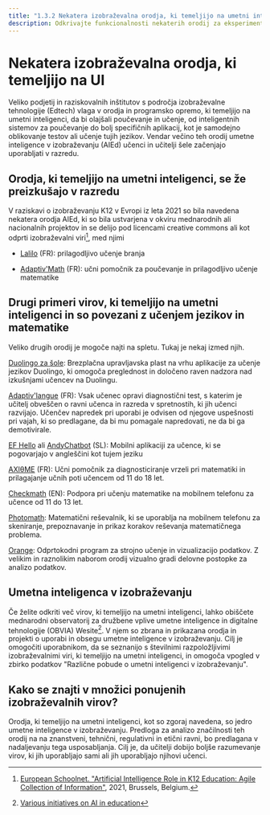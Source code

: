 ```yaml
---
title: "1.3.2 Nekatera izobraževalna orodja, ki temeljijo na umetni inteligenci"
description: Odkrivajte funkcionalnosti nekaterih orodij za eksperimentiranje.
---
```

# Nekatera izobraževalna orodja, ki temeljijo na UI
Veliko podjetij in raziskovalnih inštitutov s področja izobraževalne tehnologije (Edtech) vlaga v orodja in programsko opremo, ki temeljijo na umetni inteligenci, da bi olajšali poučevanje in učenje, od inteligentnih sistemov za poučevanje do bolj specifičnih aplikacij, kot je samodejno oblikovanje testov ali učenje tujih jezikov. Vendar večino teh orodij umetne inteligence v izobraževanju (AIEd) učenci in učitelji šele začenjajo uporabljati v razredu.

## Orodja, ki temeljijo na umetni inteligenci, se že preizkušajo v razredu

V raziskavi o izobraževanju K12 v Evropi iz leta 2021 so bila navedena nekatera orodja AIEd, ki so bila ustvarjena v okviru mednarodnih ali nacionalnih projektov in se delijo pod licencami creative commons ali kot odprti izobraževalni viri[^1], med njimi

- [Lalilo](https://p2ia.lalilo.com/) (FR): prilagodljivo učenje branja

- [Adaptiv'Math](https://www.adaptivmath.fr/) (FR): učni pomočnik za poučevanje in prilagodljivo učenje matematike

## Drugi primeri virov, ki temeljijo na umetni inteligenci in so povezani z učenjem jezikov in matematike
Veliko drugih orodij je mogoče najti na spletu. Tukaj je nekaj izmed njih.

[Duolingo za šole](https://schools.duolingo.com): Brezplačna upravljavska plast na vrhu aplikacije za učenje jezikov Duolingo, ki omogoča preglednost in določeno raven nadzora nad izkušnjami učencev na Duolingu.

[Adaptiv'langue](https://specimen.adaptivlangue.evidenceb.com/) (FR): Vsak učenec opravi diagnostični test, s katerim je učitelj obveščen o ravni učenca in razreda v spretnostih, ki jih učenci razvijajo. Učenčev napredek pri uporabi je odvisen od njegove uspešnosti pri vajah, ki so predlagane, da bi mu pomagale napredovati, ne da bi ga demotivirale.

[EF Hello](https://www.hello.ef.com/) ali [AndyChatbot](https://andychatbot.com/) (SL): Mobilni aplikaciji za učence, ki se pogovarjajo v angleščini kot tujem jeziku

[AXIθME](https://axiome.ai/) (FR): Učni pomočnik za diagnosticiranje vrzeli pri matematiki in prilagajanje učnih poti učencem od 11 do 18 let.

[Checkmath](https://checkmath.com/) (EN): Podpora pri učenju matematike na mobilnem telefonu za učence od 11 do 13 let.

[Photomath](https://photomath.com): Matematični reševalnik, ki se uporablja na mobilnem telefonu za skeniranje, prepoznavanje in prikaz korakov reševanja matematičnega problema.

[Orange](https://orangedatamining.com/): Odprtokodni program za strojno učenje in vizualizacijo podatkov. Z velikim in raznolikim naborom orodij vizualno gradi delovne postopke za analizo podatkov.

## Umetna inteligenca v izobraževanju
Če želite odkriti več virov, ki temeljijo na umetni inteligenci, lahko obiščete mednarodni observatorij za družbene vplive umetne inteligence in digitalne tehnologije (OBVIA) Wesite[^2]. V njem so zbrana in prikazana orodja in projekti o uporabi in obsegu umetne inteligence v izobraževanju. Cilj je omogočiti uporabnikom, da se seznanijo s številnimi razpoložljivimi izobraževalnimi viri, ki temeljijo na umetni inteligenci, in omogoča vpogled v zbirko podatkov "Različne pobude o umetni inteligenci v izobraževanju".

## Kako se znajti v množici ponujenih izobraževalnih virov?
Orodja, ki temeljijo na umetni inteligenci, kot so zgoraj navedena, so jedro umetne inteligence v izobraževanju. Predloga za analizo značilnosti teh orodij na
na znanstveni, tehnični, regulativni in etični ravni, bo predlagana v nadaljevanju tega usposabljanja. Cilj je, da učitelji dobijo
boljše razumevanje virov, ki jih uporabljajo sami ali jih uporabljajo njihovi učenci.

[^1]: [European Schoolnet. "Artificial Intelligence Role in K12 Education: Agile Collection of Information"](http://resetedu.eu/wp-content/uploads/2021/11/4.-LIDIJA-KRALJ-Group-Discussion.pdf), 2021, Brussels, Belgium.

[^2]: [Various initiatives on AI in education](https://cartographieia.ca/en)
